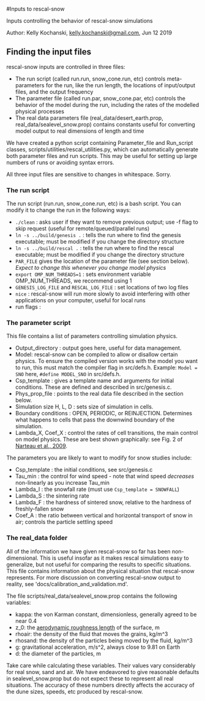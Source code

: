 
#Inputs to rescal-snow

Inputs controlling the behavior of rescal-snow simulations

Author: Kelly Kochanski, kelly.kochanski@gmail.com, Jun 12 2019

## Finding the input files

rescal-snow inputs are controlled in three files:
 - The run script (called run.run, snow_cone.run, etc) controls meta-parameters for the run, like the run length, the locations of input/output files, and the output frequency
 - The parameter file (called run.par, snow_cone.par, etc) controls the behavior of the model during the run, including the rates of the modelled physical processes
 - The real data parameters file (real_data/desert_earth.prop, real_data/sealevel_snow.prop) contains constants useful for converting model output to real dimensions of length and time

We have created a python script containing Parameter_file and Run_script classes, scripts/utilities/rescal_utilities.py, which can automatically generate both parameter files and run scripts. This may be useful for setting up large numbers of runs or avoiding syntax errors.

All three input files are sensitive to changes in whitespace. Sorry.

### The run script
The run script (run.run, snow_cone.run, etc) is a bash script. You can modify it to change the run in the following ways:
 - `./clean` : asks user if they want to remove previous output; use -f flag to skip request (useful for remote/queued/parallel runs)
 - `ln -s ../build/genesis .` : tells the run where to find the genesis executable; must be modified if you change the directory structure
 - `ln -s ../build/rescal .` : tells the run where to find the rescal executable; must be modified if you change the directory structure
 - `PAR_FILE` gives the location of the parameter file (see section below). *Expect to change this whenever you change model physics*
 - `export OMP_NUM_THREADS=1` : sets environment variable OMP_NUM_THREADS, we recommend using 1
 - `GENESIS_LOG_FILE` and `RESCAL_LOG_FILE` : set locations of two log files
 - `nice` : rescal-snow will run more slowly to avoid interfering with other applications on your computer, useful for local runs
 - run flags : 

### The parameter script

This file contains a list of parameters controlling simulation physics.
 - Output_directory : output goes here, useful for data management.
 - Model: rescal-snow can be compiled to allow or disallow certain physics. To ensure the compiled version works with the model you want to run, this must match the compiler flag in src/defs.h. Example: `Model = SNO` here, `#define MODEL_SNO` in src/defs.h.
 - Csp_template : gives a template name and arguments for initial conditions. These are defined and described in src/genesis.c.
 - Phys_prop_file : points to the real data file described in the section below.
 - Simulation size H, L, D : sets size of simulation in cells.
 - Boundary conditions : OPEN, PERIODIC, or REINJECTION. Determines what happens to cells that pass the downwind boundary of the simulation.
 - Lambda_X, Coef_X : control the rates of cell transitions, the main control on model physics. These are best shown graphically: see Fig. 2 of [Narteau et al., 2009](dx.doi.org/10.1029/2008JF001127).

The parameters you are likely to want to modify for snow studies include:
 - Csp_template : the initial conditions, see src/genesis.c
 - Tau_min : the control for wind speed - note that wind speed *decreases* non-linearly as you increase Tau_min
 - Lambda_I : the snowfall rate (must use `Csp_template = SNOWFALL`)
 - Lambda_S : the sintering rate
 - Lambda_F : the hardness of sintered snow, relative to the hardness of freshly-fallen snow
 - Coef_A : the ratio between vertical and horizontal transport of snow in air; controls the particle settling speed

### The real_data folder

All of the information we have given rescal-snow so far has been non-dimensional. This is useful insofar as it makes rescal simulations easy to generalize, but not useful for comparing the results to specific situations. 
This file contains information about the physical situation that rescal-snow represents. For more discussion on converting rescal-snow output to reality, see 'docs/calibration_and_validation.md'.

The file scripts/real_data/sealevel_snow.prop contains the following variables:
 - kappa: the von Karman constant, dimensionless, generally agreed to be near 0.4
 - z_0: the [aerodynamic roughness length](https://en.wikipedia.org/wiki/Roughness_length) of the surface, m
 - rhoair: the density of the fluid that moves the grains, kg/m^3
 - rhosand: the density of the particles being moved by the fluid, kg/m^3
 - g: gravitational acceleration, m/s^2, always close to 9.81 on Earth
 - d: the diameter of the particles, m

Take care while calculating these variables. Their values vary considerably for real snow, sand and air. We have endeavored to give reasonable defaults in sealevel_snow.prop but do not expect these to represent all real situations.
The accuracy of these numbers directly affects the accuracy of the dune sizes, speeds, etc produced by rescal-snow.

